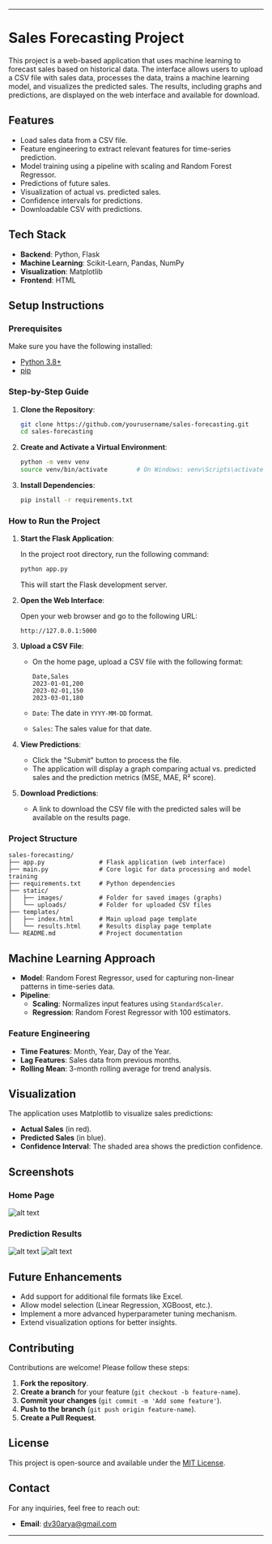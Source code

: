 
---

# Sales Forecasting Project

This project is a web-based application that uses machine learning to forecast sales based on historical data. The interface allows users to upload a CSV file with sales data, processes the data, trains a machine learning model, and visualizes the predicted sales. The results, including graphs and predictions, are displayed on the web interface and available for download.

## **Features**

- Load sales data from a CSV file.
- Feature engineering to extract relevant features for time-series prediction.
- Model training using a pipeline with scaling and Random Forest Regressor.
- Predictions of future sales.
- Visualization of actual vs. predicted sales.
- Confidence intervals for predictions.
- Downloadable CSV with predictions.

## **Tech Stack**

- **Backend**: Python, Flask
- **Machine Learning**: Scikit-Learn, Pandas, NumPy
- **Visualization**: Matplotlib
- **Frontend**: HTML

## **Setup Instructions**

### **Prerequisites**

Make sure you have the following installed:

- [Python 3.8+](https://www.python.org/downloads/)
- [pip](https://pip.pypa.io/en/stable/installation/)

### **Step-by-Step Guide**

1. **Clone the Repository**:
   ```bash
   git clone https://github.com/yourusername/sales-forecasting.git
   cd sales-forecasting
   ```

2. **Create and Activate a Virtual Environment**:
   ```bash
   python -m venv venv
   source venv/bin/activate        # On Windows: venv\Scripts\activate
   ```

3. **Install Dependencies**:
   ```bash
   pip install -r requirements.txt
   ```

### **How to Run the Project**

1. **Start the Flask Application**:
   
   In the project root directory, run the following command:
   
   ```bash
   python app.py
   ```

   This will start the Flask development server.

2. **Open the Web Interface**:
   
   Open your web browser and go to the following URL:
   
   ```
   http://127.0.0.1:5000
   ```

3. **Upload a CSV File**:

   - On the home page, upload a CSV file with the following format:

     ```
     Date,Sales
     2023-01-01,200
     2023-02-01,150
     2023-03-01,180
     ```
   
   - `Date`: The date in `YYYY-MM-DD` format.
   - `Sales`: The sales value for that date.

4. **View Predictions**:

   - Click the "Submit" button to process the file.
   - The application will display a graph comparing actual vs. predicted sales and the prediction metrics (MSE, MAE, R² score).

5. **Download Predictions**:

   - A link to download the CSV file with the predicted sales will be available on the results page.

### **Project Structure**

```
sales-forecasting/
├── app.py               # Flask application (web interface)
├── main.py              # Core logic for data processing and model training
├── requirements.txt     # Python dependencies
├── static/
│   ├── images/          # Folder for saved images (graphs)
│   └── uploads/         # Folder for uploaded CSV files
├── templates/
│   ├── index.html       # Main upload page template
│   └── results.html     # Results display page template
└── README.md            # Project documentation
```

## **Machine Learning Approach**

- **Model**: Random Forest Regressor, used for capturing non-linear patterns in time-series data.
- **Pipeline**:
  - **Scaling**: Normalizes input features using `StandardScaler`.
  - **Regression**: Random Forest Regressor with 100 estimators.

### **Feature Engineering**
- **Time Features**: Month, Year, Day of the Year.
- **Lag Features**: Sales data from previous months.
- **Rolling Mean**: 3-month rolling average for trend analysis.

## **Visualization**

The application uses Matplotlib to visualize sales predictions:
- **Actual Sales** (in red).
- **Predicted Sales** (in blue).
- **Confidence Interval**: The shaded area shows the prediction confidence.

## **Screenshots**

### **Home Page**
![alt text](image.png)

### **Prediction Results**
![alt text](image-1.png)
![alt text](image-2.png)

## **Future Enhancements**

- Add support for additional file formats like Excel.
- Allow model selection (Linear Regression, XGBoost, etc.).
- Implement a more advanced hyperparameter tuning mechanism.
- Extend visualization options for better insights.

## **Contributing**

Contributions are welcome! Please follow these steps:

1. **Fork the repository**.
2. **Create a branch** for your feature (`git checkout -b feature-name`).
3. **Commit your changes** (`git commit -m 'Add some feature'`).
4. **Push to the branch** (`git push origin feature-name`).
5. **Create a Pull Request**.

## **License**

This project is open-source and available under the [MIT License](LICENSE).

## **Contact**

For any inquiries, feel free to reach out:

- **Email**: dv30arya@gmail.com
---